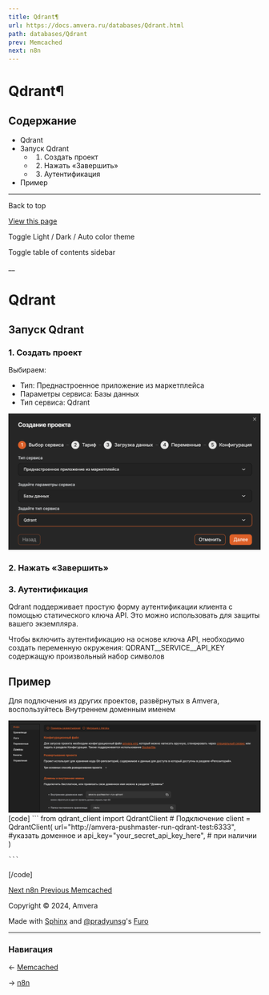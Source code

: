 ```yaml
---
title: Qdrant¶
url: https://docs.amvera.ru/databases/Qdrant.html
path: databases/Qdrant
prev: Memcached
next: n8n
---
```


# Qdrant¶

## Содержание

- Qdrant
- Запуск Qdrant
  - 1. Создать проект
  - 2. Нажать «Завершить»
  - 3. Аутентификация
- Пример

---

Back to top

[ View this page ](<../_sources/databases/Qdrant.md.txt> "View this page")

Toggle Light / Dark / Auto color theme

Toggle table of contents sidebar

__

# Qdrant

## Запуск Qdrant

### 1\. Создать проект

Выбираем:
* Тип: Преднастроенное приложение из маркетплейса
* Параметры сервиса: Базы данных
* Тип сервиса: Qdrant

![qdrant-create](images/qdrant-create.png)

### 2\. Нажать «Завершить»

### 3\. Аутентификация

Qdrant поддерживает простую форму аутентификации клиента с помощью статического ключа API. Это можно использовать для защиты вашего экземпляра.

Чтобы включить аутентификацию на основе ключа API, необходимо создать переменную окружения: QDRANT__SERVICE__API_KEY содержащую произвольный набор символов

## Пример

Для подлючения из других проектов, развёрнутых в Amvera, воспользуйтесь Внутреннем доменным именем

![qdrant-domain](images/qdrant-domain.jpg)
[code] 
    ```
    from qdrant_client import QdrantClient
    # Подключение
    client = QdrantClient(
        url="http://amvera-pushmaster-run-qdrant-test:6333", #указать доменное и
        api_key="your_secret_api_key_here", # при наличии
    )
    
    ```
    
[/code]

[ Next n8n ](<../marketplace/n8n.html>) [ Previous Memcached ](<memcached.html>)

Copyright © 2024, Amvera 

Made with [Sphinx](<https://www.sphinx-doc.org/>) and [@pradyunsg](<https://pradyunsg.me>)'s [Furo](<https://github.com/pradyunsg/furo>)


---

### Навигация

← [Memcached](memcached.md)

→ [n8n](marketplace/n8n.md)
